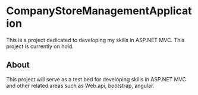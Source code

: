 # CompanyStoreManagementApplication
This is a project dedicated to developing my skills in ASP.NET MVC.
This project is currently on hold.

## About
This project will serve as a test bed for developing skills in ASP.NET MVC and other related areas such as Web.api, bootstrap, angular.
